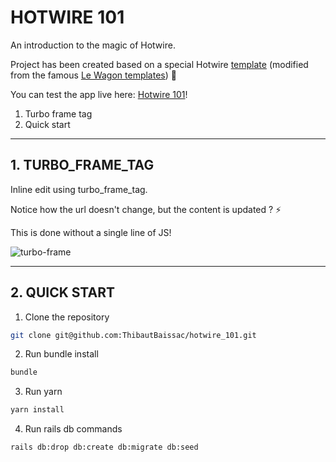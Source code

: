 # HOTWIRE 101

An introduction to the magic of Hotwire.

Project has been created based on a special Hotwire [template](https://github.com/ThibautBaissac/rails-templates) (modified from the famous [Le Wagon templates](https://github.com/lewagon/rails-templates/)) 🚀

You can test the app live here: [Hotwire 101](https://hotwire-101.osc-fr1.scalingo.io/)!

1. Turbo frame tag
2. Quick start


---

## 1. TURBO_FRAME_TAG
Inline edit using turbo_frame_tag.

Notice how the url doesn't change, but the content is updated ? ⚡️

This is done without a single line of JS!

![turbo-frame](https://user-images.githubusercontent.com/59996803/144263956-919724de-c455-4fc9-bb44-4b35f7e7845d.gif)

---
## 2. QUICK START
1. Clone the repository
```bash
git clone git@github.com:ThibautBaissac/hotwire_101.git
```
2. Run bundle install
```bash
bundle
```

3. Run yarn
```bash
yarn install
```

4. Run rails db commands
```bash
rails db:drop db:create db:migrate db:seed
```
